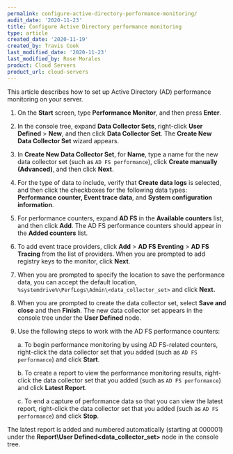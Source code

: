 ```yaml
---
permalink: configure-active-directory-performance-monitoring/
audit_date: '2020-11-23'
title: Configure Active Directory performance monitoring
type: article
created_date: '2020-11-19'
created_by: Travis Cook
last_modified_date: '2020-11-23'
last_modified_by: Rose Morales
product: Cloud Servers
product_url: cloud-servers
---
```


This article describes how to set up Active Directory (AD) performance monitoring on your server.

1. On the **Start** screen, type **Performance Monitor**, and then press **Enter**.

2. In the console tree, expand **Data Collector Sets**, right-click **User Defined** > **New**,
   and then click **Data Collector Set**. The **Create New Data Collector Set** wizard appears.

3. In **Create New Data Collector Set**, for **Name**, type a name for the new data collector set (such as `AD FS performance`),
   click **Create manually (Advanced)**, and then click **Next**.

4. For the type of data to include, verify that **Create data logs** is selected, and then click the checkboxes for the following
   data types: **Performance counter, Event trace data**, and **System configuration information**.

5. For performance counters, expand **AD FS** in the **Available counters** list, and then click **Add**. The AD FS performance
   counters should appear in the **Added counters** list.

6. To add event trace providers, click **Add** > **AD FS Eventing** > **AD FS Tracing** from the list of providers. When you are
   prompted to add registry keys to the monitor, click **Next**.

7. When you are prompted to specify the location to save the performance data, you can accept the default location,
   `%systemdrive%\PerfLogs\Admin\<data_collector_set>` and click **Next.**

8. When you are prompted to create the data collector set, select **Save and close** and then **Finish**. The new data collector
   set appears in the console tree under the **User Defined** node.

9. Use the following steps to work with the AD FS performance counters:

    a. To begin performance monitoring by using AD FS-related counters, right-click the data collector set that you added
       (such as `AD FS performance`) and click **Start**.

    b. To create a report to view the performance monitoring results, right-click the data collector set that you added
       (such as `AD FS performance`) and click **Latest Report**.

    c. To end a capture of performance data so that you can view the latest report, right-click the data collector set that you added
       (such as `AD FS performance`) and click **Stop**.

The latest report is added and numbered automatically (starting at 000001) under the **Report\User Defined\<data_collector_set>** node
in the console tree.
